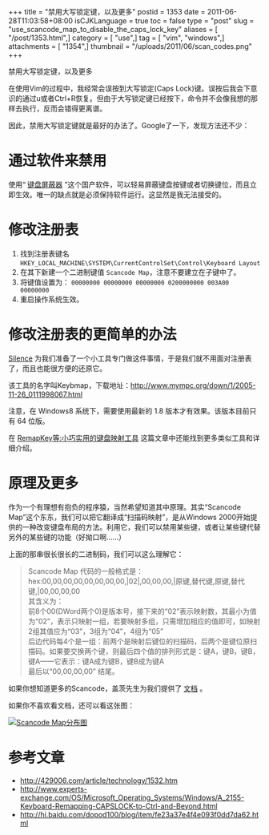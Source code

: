 +++
title = "禁用大写锁定键，以及更多"
postid = 1353
date = 2011-06-28T11:03:58+08:00
isCJKLanguage = true
toc = false
type = "post"
slug = "use_scancode_map_to_disable_the_caps_lock_key"
aliases = [ "/post/1353.html",]
category = [ "use",]
tag = [ "vim", "windows",]
attachments = [ "1354",]
thumbnail = "/uploads/2011/06/scan_codes.png"
+++


禁用大写锁定键，以及更多

在使用Vim的过程中，我经常会误按到大写锁定(Caps Lock)键。误按后我会下意识的通过u或者Ctrl+R恢复。但由于大写锁定键已经按下，命令并不会像我想的那样去执行，反而会错得更离谱。

因此，禁用大写锁定键就是最好的办法了。Google了一下，发现方法还不少：

# 通过软件来禁用

使用“ [键盘屏蔽器][2] ”这个国产软件，可以轻易屏蔽键盘按键或者切换键位，而且立即生效。唯一的缺点就是必须保持软件运行。这显然是我无法接受的。

# 修改注册表

1. 找到注册表键名 `HKEY_LOCAL_MACHINE\SYSTEM\CurrentControlSet\Control\Keyboard Layout`
2. 在其下新建一个二进制键值 `Scancode Map`，注意不要建立在子键中了。
3. 将键值设置为： `00000000 00000000 00000000 0200000000 003A00 00000000`
4. 重启操作系统生效。

# 修改注册表的更简单的办法

[Silence][3] 为我们准备了一个小工具专门做这件事情，于是我们就不用面对注册表了，而且也能很方便的还原它。

该工具的名字叫Keybmap，下载地址：<http://www.mympc.org/down/1/2005-11-26_0111998067.html>

注意，在 Windows8 系统下，需要使用最新的 1.8 版本才有效果。该版本目前只有 64 位版。

在 [RemapKey等:小巧实用的键盘映射工具][1] 这篇文章中还能找到更多类似工具和详细介绍。

# 原理及更多

作为一个有理想有抱负的程序猿，当然希望知道其中原理。其实“Scancode Map”这个东东，我们可以把它翻译成“扫描码映射”，是从Windows 2000开始提供的一种改变键盘布局的方法。利用它，我们可以禁用某些键，或者让某些键代替另外的某些键的功能（好拗口啊……）

上面的那串很长很长的二进制码，我们可以这么理解它：

>Scancode Map 代码的一般格式是：  
>hex:00,00,00,00,00,00,00,00,|02|,00,00,00,|原键,替代键,原键,替代键,|00,00,00,00  
>其含义为：  
>前8个00(DWord两个0)是版本号，接下来的“02”表示映射数，其最小为值为“02”，表示只映射一组，若要映射多组，只需增加相应的值即可，如映射2组其值应为“03”，3组为“04”，4组为“05”  
>后边代码每4个是一组：前两个是映射后键位的扫描码，后两个是键位原扫描码。如果要交换两个键，则最后四个值的排列形式是：键A，键B，键B，键A——它表示：键A成为键B，键B成为键A  
>最后以“00,00,00,00” 结尾。

如果你想知道更多的Scancode，盖茨先生为我们提供了 [文档][51] 。

如果你不喜欢看文档，还可以看这张图：

[![Scancode Map分布图][52]][52]

# 参考文章

* <http://429006.com/article/technology/1532.htm>
* <http://www.experts-exchange.com/OS/Microsoft_Operating_Systems/Windows/A_2155-Keyboard-Remapping-CAPSLOCK-to-Ctrl-and-Beyond.html>
* <http://hi.baidu.com/dopod100/blog/item/fe23a37e4f4e093f0dd7da62.html>

[1]: http://xbeta.info/key-tweak-remap.htm
[2]: http://blog.sina.com.cn/s/blog_63e7d40a0100hype.html
[3]: http://www.mympc.org
[51]: http://download.microsoft.com/download/whistler/hwdev3/1.0/WXP/EN-US/scancode.exe
[52]: /uploads/2011/06/scan_codes.png


